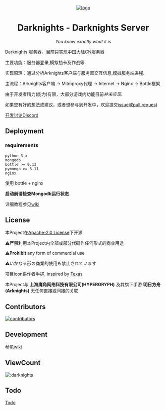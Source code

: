 <div align="center">

[![logo](https://raw.githubusercontent.com/Darknights-master/Darknights-server/main/assets/icon-192x192.png)](https://github.com/Darknights-master)
# Darknights - Darknights Server
*You know exactly what it is*
</div>

Darknights 服务器，目前只实现中国大陆CN服务器

主要功能：服务器登录,模拟抽卡及作战等.

实现原理：通过分析Arknights客户端与服务器交互信息,模拟服务端进程.

主流程：Arknights客户端 -> Mitmproxy代理 -> Internet -> Nginx -> Bottle框架

由于开发者精力(能力)有限，大部分游戏内功能目前*并未实现*.

如果您有好的想法或建议，或者想参与到开发中，欢迎提交[issue](https://github.com/Darknights-master/Darknights-server/issues)或[pull request](https://github.com/Darknights-master/Darknights-server/pulls)


[开发讨论Discord](https://discord.gg/SmuB88RR5W)

## Deployment

### requirements
```
python 3.x
mongodb
bottle >= 0.13
pymongo >= 3.11
nginx
```
使用 bottle + nginx 

**启动前请检查Mongodb运行状态**

详细教程参见[wiki](https://github.com/Darknights-master/Darknights-server/wiki/%E9%83%A8%E7%BD%B2)


## License

本Project在[Apache-2.0 License](https://github.com/Darknights-master/Darknights-server/blob/main/LICENSE)下开源

⚠**严禁**利用本Project内全部或部分代码作任何形式的商业用途

⚠**Prohibit** any form of commercial use

⚠いかなる形の商業的使用も禁止されています

项目icon系作者手搓, inspired by [Texas](https://www.pixiv.net/artworks/87060370)

本Project与 **上海鹰角网络科技有限公司(HYPERGRYPH)** 及其旗下手游 **明日方舟(Arknights)** 无任何直接或间接的关联

## Contributors

[![contributors](https://contributors-img.web.app/image?repo=Darknights-master/Darknights-server)](https://github.com/Darknights-master/Darknights-server/graphs/contributors)

## Development

参见[wiki](https://github.com/Darknights-master/Darknights-server/wiki)

## ViewCount

![:darknights](https://count.getloli.com/get/@:darknights)

## Todo

[Todo](https://github.com/Darknights-master/Darknights-server/wiki/Todo)

